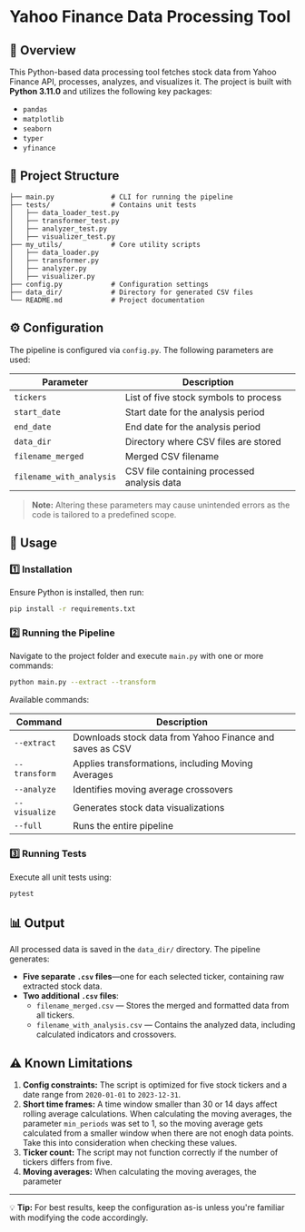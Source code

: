 # Yahoo Finance Data Processing Tool

## 📌 Overview
This Python-based data processing tool fetches stock data from Yahoo Finance API, processes, analyzes, and visualizes it. The project is built with **Python 3.11.0** and utilizes the following key packages:

- `pandas`
- `matplotlib`
- `seaborn`
- `typer`
- `yfinance`

## 📁 Project Structure
```
├── main.py              # CLI for running the pipeline
├── tests/               # Contains unit tests
│   ├── data_loader_test.py
│   ├── transformer_test.py
│   ├── analyzer_test.py
│   ├── visualizer_test.py
├── my_utils/            # Core utility scripts
│   ├── data_loader.py
│   ├── transformer.py
│   ├── analyzer.py
│   ├── visualizer.py
├── config.py            # Configuration settings
├── data_dir/            # Directory for generated CSV files
└── README.md            # Project documentation
```

## ⚙️ Configuration
The pipeline is configured via `config.py`. The following parameters are used:

| Parameter              | Description                                      |
|------------------------|--------------------------------------------------|
| `tickers`             | List of five stock symbols to process           |
| `start_date`          | Start date for the analysis period              |
| `end_date`            | End date for the analysis period                |
| `data_dir`            | Directory where CSV files are stored            |
| `filename_merged`     | Merged CSV filename                              |
| `filename_with_analysis` | CSV file containing processed analysis data  |

> **Note:** Altering these parameters may cause unintended errors as the code is tailored to a predefined scope.

## 🚀 Usage
### 1️⃣ Installation
Ensure Python is installed, then run:
```bash
pip install -r requirements.txt
```

### 2️⃣ Running the Pipeline
Navigate to the project folder and execute `main.py` with one or more commands:
```bash
python main.py --extract --transform
```
Available commands:

| Command       | Description |
|--------------|-------------|
| `--extract`  | Downloads stock data from Yahoo Finance and saves as CSV |
| `--transform` | Applies transformations, including Moving Averages |
| `--analyze`   | Identifies moving average crossovers |
| `--visualize` | Generates stock data visualizations |
| `--full`      | Runs the entire pipeline |

### 3️⃣ Running Tests
Execute all unit tests using:
```bash
pytest
```

## 📊 Output
All processed data is saved in the `data_dir/` directory. The pipeline generates:  

- **Five separate `.csv` files**—one for each selected ticker, containing raw extracted stock data.  
- **Two additional `.csv` files**:  
  - `filename_merged.csv` — Stores the merged and formatted data from all tickers.  
  - `filename_with_analysis.csv` — Contains the analyzed data, including calculated indicators and crossovers.  


## ⚠️ Known Limitations
1. **Config constraints:** The script is optimized for five stock tickers and a date range from `2020-01-01` to `2023-12-31`.  
2. **Short time frames:** A time window smaller than 30 or 14 days affect rolling average calculations. When calculating the moving averages, the parameter `min_periods` was set to 1, so the moving average gets calculated from a smaller window when there are not enogh data points. Take this into consideration when checking these values.
3. **Ticker count:** The script may not function correctly if the number of tickers differs from five.  
4. **Moving averages:** When calculating the moving averages, the parameter

---

💡 **Tip:** For best results, keep the configuration as-is unless you're familiar with modifying the code accordingly.
